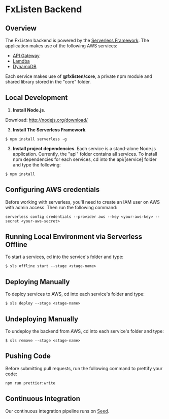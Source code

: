 # FxListen Backend

## Overview

The FxListen backend is powered by the [Serverless Framework](http://serverless.com). The application makes use of the following AWS services:

* [API Gateway](https://aws.amazon.com/api-gateway/)
* [Lamdba](https://aws.amazon.com/lambda/)
* [DynamoDB](https://aws.amazon.com/dynamodb)

Each service makes use of **@fxlisten/core**, a private npm module and shared library stored in the "core" folder.

## Local Development

1. **Install Node.js**. 

  Download: http://nodejs.org/download/


3. **Install The Serverless Framework**.

  ```
  $ npm install serverless -g
  ```  

3. **Install project dependencies**. Each service is a stand-alone Node.js application. Currently, the "api" folder contains all services. To install npm dependencies for each services, cd into the api/[service] folder and type the following:

  ```
  $ npm install
  ```

## Configuring AWS credentials

Before working with serverless, you'll need to create an IAM user on AWS with admin access. Then run the following command:

```
serverless config credentials --provider aws --key <your-aws-key> --secret <your-aws-secret> 
```

## Running Local Environment via Serverless Offline

To start a services, cd into the service's folder and type:


  ```
  $ sls offline start --stage <stage-name>
  ```

## Deploying Manually

To deploy services to AWS, cd into each service's folder and type:


  ```
  $ sls deploy --stage <stage-name>
  ``` 

## Undeploying Manually

To undeploy the backend from AWS, cd into each service's folder and type:

  ```
  $ sls remove --stage <stage-name>
  ``` 

## Pushing Code

Before submitting pull requests, run the following command to prettify your code:

  ```
  npm run prettier:write
  ```

## Continuous Integration

Our continuous integration pipeline runs on [Seed](http://seed.run).






